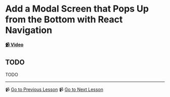 # Add a Modal Screen that Pops Up from the Bottom with React Navigation

**[📹 Video](https://egghead.io/lessons/react-native-add-a-modal-screen-that-pops-up-from-the-bottom-with-react-navigation)**

## TODO

TODO

---

📹 [Go to Previous Lesson](https://egghead.io/lessons/react-native-add-bottom-tabs-to-a-react-native-app-with-react-navigation)
📹 [Go to Next Lesson](TODO)
